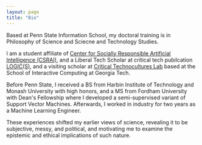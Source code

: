 ```yaml
---
layout: page
title: "Bio"
---
```


<div class="bio-page pubs" markdown="1">
<div markdown="1">
Based at Penn State Information School, my doctoral training is in Philosophy of Science and Sciecne and Technology Studies.

  I am a student affiliate of [Center for Socially Responsible Artificial Intelligence (CSRAI)](https://csrai.psu.edu), and a Liberal Tech Scholar at critical tech pubilcation [LOGIC(S)](https://logicmag.io), and a visiting scholar at [Critical Technocultures Lab](https://www.crit-technocultures.com) based at the School of Interactive Computing at Georgia Tech.
  
  Before Penn State, I received a BS from Harbin Institute of Technology and Monash University with high honors, and a MS from Fordham University with Dean's Fellowship where I developed a semi-supervised variant of Support Vector Machines. Afterwards, I worked in industry for two years as a Machine Learning Engineer.
  
  These experiences shifted my earlier views of science, revealing it to be subjective, messy, and political, and motivating me to examine the epistemic and ethical implications of such nature.
</div>

</div>



